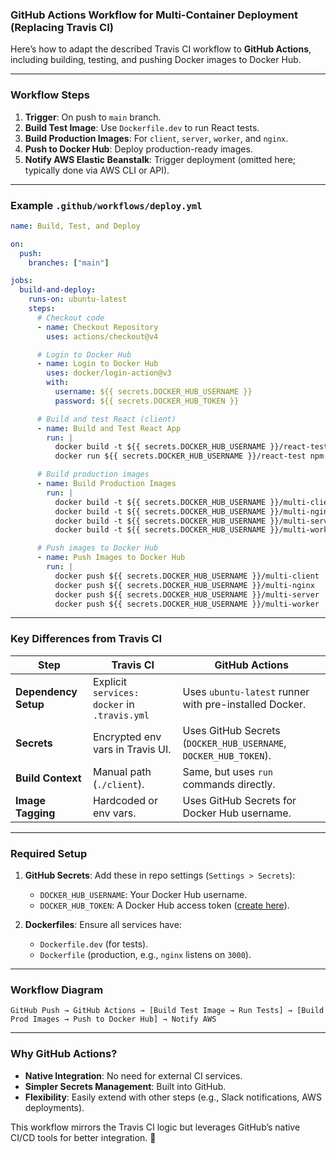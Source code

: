 ### GitHub Actions Workflow for Multi-Container Deployment (Replacing Travis CI)

Here’s how to adapt the described Travis CI workflow to **GitHub Actions**, including building, testing, and pushing Docker images to Docker Hub.

---

### **Workflow Steps**  
1. **Trigger**: On push to `main` branch.  
2. **Build Test Image**: Use `Dockerfile.dev` to run React tests.  
3. **Build Production Images**: For `client`, `server`, `worker`, and `nginx`.  
4. **Push to Docker Hub**: Deploy production-ready images.  
5. **Notify AWS Elastic Beanstalk**: Trigger deployment (omitted here; typically done via AWS CLI or API).  

---

### **Example `.github/workflows/deploy.yml`**  
```yaml
name: Build, Test, and Deploy

on:
  push:
    branches: ["main"]

jobs:
  build-and-deploy:
    runs-on: ubuntu-latest
    steps:
      # Checkout code
      - name: Checkout Repository
        uses: actions/checkout@v4

      # Login to Docker Hub
      - name: Login to Docker Hub
        uses: docker/login-action@v3
        with:
          username: ${{ secrets.DOCKER_HUB_USERNAME }}
          password: ${{ secrets.DOCKER_HUB_TOKEN }}

      # Build and test React (client)
      - name: Build and Test React App
        run: |
          docker build -t ${{ secrets.DOCKER_HUB_USERNAME }}/react-test -f ./client/Dockerfile.dev ./client
          docker run ${{ secrets.DOCKER_HUB_USERNAME }}/react-test npm test -- --coverage

      # Build production images
      - name: Build Production Images
        run: |
          docker build -t ${{ secrets.DOCKER_HUB_USERNAME }}/multi-client ./client
          docker build -t ${{ secrets.DOCKER_HUB_USERNAME }}/multi-nginx ./nginx
          docker build -t ${{ secrets.DOCKER_HUB_USERNAME }}/multi-server ./server
          docker build -t ${{ secrets.DOCKER_HUB_USERNAME }}/multi-worker ./worker

      # Push images to Docker Hub
      - name: Push Images to Docker Hub
        run: |
          docker push ${{ secrets.DOCKER_HUB_USERNAME }}/multi-client
          docker push ${{ secrets.DOCKER_HUB_USERNAME }}/multi-nginx
          docker push ${{ secrets.DOCKER_HUB_USERNAME }}/multi-server
          docker push ${{ secrets.DOCKER_HUB_USERNAME }}/multi-worker
```

---

### **Key Differences from Travis CI**  
| **Step**               | **Travis CI**                          | **GitHub Actions**                          |
|-------------------------|----------------------------------------|---------------------------------------------|
| **Dependency Setup**    | Explicit `services: docker` in `.travis.yml` | Uses `ubuntu-latest` runner with pre-installed Docker. |
| **Secrets**             | Encrypted env vars in Travis UI.       | Uses GitHub Secrets (`DOCKER_HUB_USERNAME`, `DOCKER_HUB_TOKEN`). |
| **Build Context**       | Manual path (`./client`).              | Same, but uses `run` commands directly.     |
| **Image Tagging**       | Hardcoded or env vars.                 | Uses GitHub Secrets for Docker Hub username. |

---

### **Required Setup**  
1. **GitHub Secrets**: Add these in repo settings (`Settings > Secrets`):  
   - `DOCKER_HUB_USERNAME`: Your Docker Hub username.  
   - `DOCKER_HUB_TOKEN`: A Docker Hub access token ([create here](https://hub.docker.com/settings/security)).  

2. **Dockerfiles**: Ensure all services have:  
   - `Dockerfile.dev` (for tests).  
   - `Dockerfile` (production, e.g., `nginx` listens on `3000`).  

---

### **Workflow Diagram**  
```
GitHub Push → GitHub Actions → [Build Test Image → Run Tests] → [Build Prod Images → Push to Docker Hub] → Notify AWS
```

---

### **Why GitHub Actions?**  
- **Native Integration**: No need for external CI services.  
- **Simpler Secrets Management**: Built into GitHub.  
- **Flexibility**: Easily extend with other steps (e.g., Slack notifications, AWS deployments).  

This workflow mirrors the Travis CI logic but leverages GitHub’s native CI/CD tools for better integration. 🚀

















